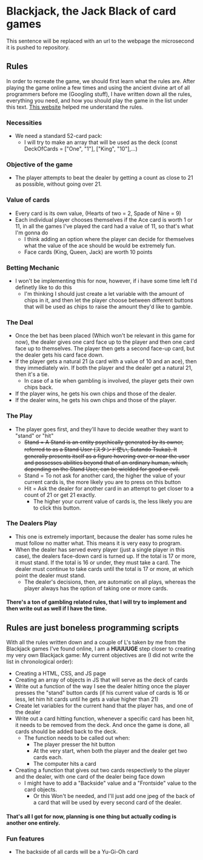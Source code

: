 # Blackjack, the Jack Black of card games
This sentence will be replaced with an url to the webpage the microsecond it is pushed to repository.

## Rules
In order to recreate the game, we should first learn what the rules are. After playing the game online a few times and using the ancient divine art of all programmers before me (Googling stuff), I have written down all the rules, everything you need, and how you should play the game in the list under this text. [This website](https://bicyclecards.com/how-to-play/blackjack/) helped me understand the rules. </br>

### Necessities
* We need a standard 52-card pack:
  * I will try to make an array that will be used as the deck (const DeckOfCards = ["One", "1"], ["King", "10"],...)
### Objective of the game
* The player attempts to beat the dealer by getting a count as close to 21 as possible, without going over 21.
### Value of cards
* Every card is its own value, (Hearts of two = 2, Spade of Nine = 9)
* Each individual player chooses themselves if the Ace card is worth 1 or 11,  in all the games I've played the card had a value of 11, so that's what I'm gonna do
  * I think adding an option where the player can decide for themselves what the value of the ace should be would be extremely fun.
  * Face cards (King, Queen, Jack) are worth 10 points
### Betting Mechanic
* I won't be implementing this for now, however, if i have some time left I'd definetly like to do this
  * I'm thinking I should just create a let variable with the amount of chips in it, and then let the player choose between different buttons that will be used as chips to raise the amount they'd like to gamble.
### The Deal
* Once the bet has been placed (Which won't be relevant in this game for now), the dealer gives one card face up to the player and then one card face up to themselves. The player then gets a second face-up card, but the dealer gets his card face down.
* If the player gets a natural 21 (a card with a value of 10 and an ace), then they immediately win. If both the player and the dealer get a natural 21, then it's a tie.
  * In case of a tie when gambling is involved, the player gets their own chips back.
* If the player wins, he gets his own chips and those of the dealer.
* If the dealer wins, he gets his own chips and those of the player.
### The Play
* The player goes first, and they'll have to decide weather they want to "stand" or "hit"
  * ~~Stand = A Stand is an entity psychically generated by its owner, referred to as a Stand User (スタンド使い, Sutando Tsukai). It generally presents itself as a figure hovering over or near the user and possesses abilities beyond that of an ordinary human, which, depending on the Stand User, can be wielded for good or evil.~~
  * Stand = To not ask for another card, the higher the value of your current cards is, the more likely you are to press on this button
  * Hit = Ask the dealer for another card in an attempt to get closer to a count of 21 or get 21 exactly.
    * The higher your current value of cards is, the less likely you are to click this button.
### The Dealers Play
* This one is extremely important, because the dealer has some rules he must follow no matter what. This means it is very easy to program. 
* When the dealer has served every player (just a single player in this case), the dealers face-down card is turned up. If the total is 17 or more, it must stand. If the total is 16 or under, they must take a card. The dealer must continue to take cards until the total is 17 or more, at which point the dealer must stand.
  * The dealer's decisions, then, are automatic on all plays, whereas the player always has the option of taking one or more cards.

#### There's a ton of gambling related rules, that I will try to implement and then write out as well if I have the time.

## Rules are just boneless programming scripts 
With all the rules written down and a couple of L's taken by me from the Blackjack games I've found online, I am a **HUUUUGE** step closer to creating my very own Blackjack game:
My current objectives are (I did not write the list in chronological order):
* Creating a HTML, CSS, and JS page
* Creating an array of objects in JS that will serve as the deck of cards
* Write out a function of the way I see the dealer hitting once the player presses the "stand" button cards (if his current value of cards is 16 or less, let him hit cards until he gets a value higher than 21)
* Create let variables for the current hand that the player has, and one of the dealer
* Write out a card hitting function, whenever a specific card has been hit, it needs to be removed from the deck. And once the game is done, all cards should be added back to the deck.
  * The function needs to be called out when:
    * The player presser the hit button
    * At the very start, when both the player and the dealer get two cards each.
    * The computer hits a card
* Creating a function that gives out two cards respectively to the player and the dealer, with one card of the dealer being face down
  * I might have to add a "Backside" value and a "Frontside" value to the card objects. 
    * Or this Won't be needed, and I'll just add one jpeg of the back of a card that will be used by every second card of the dealer.

#### That's all I got for now, planning is one thing but actually coding is another one entirely.

### Fun features
* The backside of all cards will be a Yu-Gi-Oh card